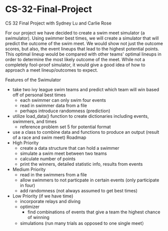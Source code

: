 # CS-32-Final-Project
CS 32 Final Project with Sydney Lu and Carlie Rose

For our project we have decided to create a swim meet simulator (a swimulator). Using swimmer best times, we will create a simulator that will predict the outcome of the swim meet. We would show not just the outcome scores, but also, the event lineups that lead to the highest potential points. This optimal lineup would be compared with other teams' optimal lineups in order to determine the most likely outcome of the meet. While not a completely fool-proof simulator, it would give a good idea of how to approach a meet lineup/outcomes to expect.


Features of the Swimulator 
  - take two ivy league swim teams and predict which team will win based off of personal best times 
      - each swimmer can only swim four events 
      - read in swimmer data from a file 
      - perhaps introduce randomness (prediction)
  - utilize load_data() function to create dictionaries including events, swimmers, and times 
      - reference problem set 5 for potential format 
  - use a class to combine data and functions to produce an output (result of a race and swim meet) 
Roadmap 
  - High Priority 
      - create a data structure that can hold a swimmer 
      - simulate a swim meet between two teams
      - calculate number of points 
      - print the winners, detailed statistic info, results from events 
  - Medium Priority 
      - read in the swimmers from a file 
      - allow swimmers to not particpate in certain events (only participate in four)
      - add randomness (not always assumed to get best times)
  - Low Priority (if we have time) 
      - incorporate relays and diving 
      - optimizer
        - find combinations of events that give a team the highest chance of winning 
      - simulations (run many trials as opposed to one single meet）


